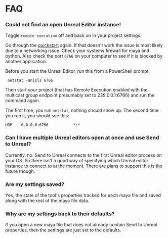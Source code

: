 # FAQ

### Could not find an open Unreal Editor instance!
Toggle `remote execution` off and back on in your project settings.

Go through the [quickstart](/introduction/quickstart) again. If that doesn't work the issue is most likely due to a
networking issue. Check your systems firewall for maya and python. Also check the port `6766` on your computer to see
if it is blocked by another application.

Before you start the Unreal Editor, run this from a PowerShell prompt:

     netstat -an|sls 6766

Then start your project (that has Remote Execution enabled with the multicast group endpoint presumably set to 239.0.0.1:6766) and run the command again.

The first time, you run `netstat`, nothing should show up. The second time you run it, you should see this:

    UDP    0.0.0.0:6766           *:*



### Can I have multiple Unreal editors open at once and use Send to Unreal?
Currently, no. Send to Unreal connects to the first Unreal editor process on your OS. So there isn't a good way of specifying which Unreal editor instance to connect to at the moment. There are plans to support this is the future though.


### Are my settings saved?
Yes, the state of the tool's properties tracked for each maya file and saved along with the rest of the
maya file data.

### Why are my settings back to their defaults?
If you open a new maya file that does not already contain Send to Unreal properties, then the settings are just set to
the defaults.
